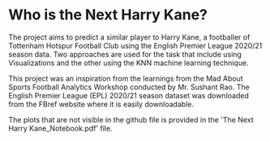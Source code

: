 # Who is the Next Harry Kane?
The project aims to predict a similar player to Harry Kane, a footballer of Tottenham Hotspur Football Club using the English Premier League 2020/21 season data.  Two approaches are used for the task that include using Visualizations and the other using the KNN machine learning technique.

This project was an inspiration from the learnings from the Mad About Sports Football Analytics Workshop conducted by Mr. Sushant Rao. The English Premier League (EPL) 2020/21 season dataset was downloaded from the FBref website where it is easily downloadable.

The plots that are not visible in the github file is provided in the 'The Next Harry Kane_Notebook.pdf' file.
